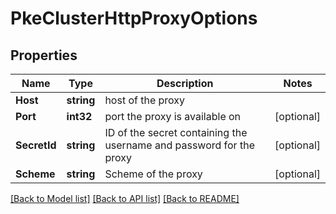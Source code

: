 # PkeClusterHttpProxyOptions

## Properties

Name | Type | Description | Notes
------------ | ------------- | ------------- | -------------
**Host** | **string** | host of the proxy | 
**Port** | **int32** | port the proxy is available on | [optional] 
**SecretId** | **string** | ID of the secret containing the username and password for the proxy | [optional] 
**Scheme** | **string** | Scheme of the proxy | [optional] 

[[Back to Model list]](../README.md#documentation-for-models) [[Back to API list]](../README.md#documentation-for-api-endpoints) [[Back to README]](../README.md)


